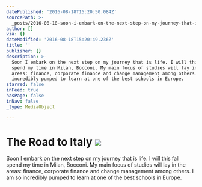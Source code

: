 ```yaml
---
datePublished: '2016-08-18T15:20:50.084Z'
sourcePath: >-
  _posts/2016-08-18-soon-i-embark-on-the-next-step-on-my-journey-that-is-life-i.md
author: []
via: {}
dateModified: '2016-08-18T15:20:49.236Z'
title: ''
publisher: {}
description: >-
  Soon I embark on the next step on my journey that is life. I will this fall
  spend my time in Milan, Bocconi. My main focus of studies will lay in the
  areas: finance, corporate finance and change management among others. I am so
  incredibly pumped to learn at one of the best schools in Europe.
starred: false
inFeed: true
hasPage: false
inNav: false
_type: MediaObject

---
```

# The Road to Italy ![](https://the-grid-user-content.s3-us-west-2.amazonaws.com/13db188e-d369-4183-bc91-53c4c2932b12.jpg)

Soon I embark on the next step on my journey that is life. I will this fall spend my time in Milan, Bocconi. My main focus of studies will lay in the areas: finance, corporate finance and change management among others. I am so incredibly pumped to learn at one of the best schools in Europe.